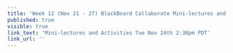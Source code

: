 ```yaml
---
title: 'Week 12 (Nov 21 - 27) BlackBoard Collaborate Mini-lectures and Activities'
published: true
visible: true
link_text: 'Mini-lectures and Activities Tue Nov 24th 2:30pm PDT'
link_url: ''
---
```

